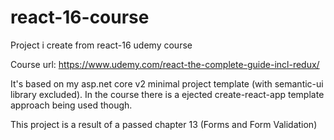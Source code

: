 # react-16-course
Project i create from react-16 udemy course

Course url: https://www.udemy.com/react-the-complete-guide-incl-redux/

It's based on my asp.net core v2 minimal project template (with semantic-ui library excluded).
In the course there is a ejected create-react-app template approach being used though.

This project is a result of a passed chapter 13 (Forms and Form Validation)